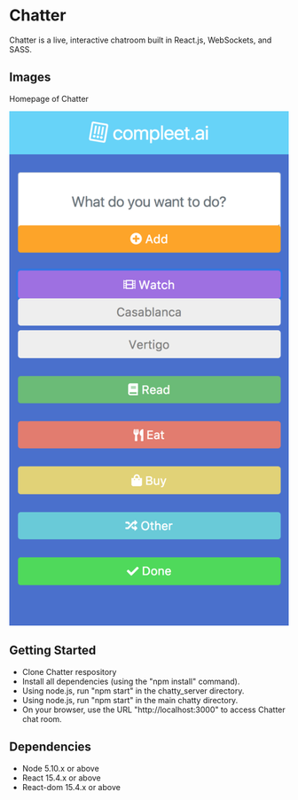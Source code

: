 # Chatter

Chatter is a live, interactive chatroom built in React.js, WebSockets, and SASS.

## Images

Homepage of Chatter

!["Screenshot of homepage"](https://github.com/bartleyjulia/SMARTlist/blob/demo/docs/screenshot_homepage.png?raw=true)

## Getting Started

- Clone Chatter respository
- Install all dependencies (using the "npm install" command).
- Using node.js, run "npm start" in the chatty_server directory.
- Using node.js, run "npm start" in the main chatty directory.
- On your browser, use the URL "http://localhost:3000" to access Chatter chat room.

## Dependencies

- Node 5.10.x or above
- React 15.4.x or above
- React-dom 15.4.x or above